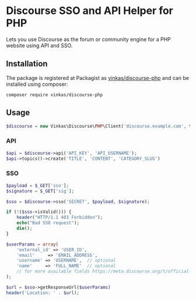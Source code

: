 # Discourse SSO and API Helper for PHP

Lets you use Discourse as the forum or community engine for a PHP website using API and SSO.

## Installation

The package is registered at Packagist as [vinkas/discourse-php](https://packagist.org/packages/vinkas/discourse-php) and can be installed using composer:

```
composer require vinkas/discourse-php
```

## Usage

```php
$discourse = new Vinkas\Discourse\PHP\Client('discourse.example.com', true);  // set true if ssl enabled
```

### API

```php
$api = $discourse->api('API_KEY', 'API_USERNAME');
$api->topics()->create('TITLE', 'CONTENT', 'CATEGORY_SLUG')
```

### SSO

```php
$payload = $_GET['sso'];
$signature = $_GET['sig'];

$sso = $discourse->sso('SECRET', $payload, $signature);

if (!($sso->isValid())) {
    header("HTTP/1.1 403 Forbidden");
    echo("Bad SSO request");
    die();
}

$userParams = array(
    'external_id' => 'USER_ID',
    'email'     => 'EMAIL_ADDRESS',
    'username' => 'USERNAME',  // optional
    'name'     => 'FULL_NAME'  // optional
    // for more available fields https://meta.discourse.org/t/official-single-sign-on-for-discourse/13045
);

$url = $sso->getResponseUrl($userParams)
header('Location: ' . $url);
```
